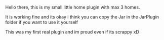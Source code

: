Hello there, this is my small little home plugin with max 3 homes.

It is working fine and its okay i think you can copy the Jar in the JarPlugin folder if you want to use it yourself

This was my first real plugin and im proud even if its scrappy xD
